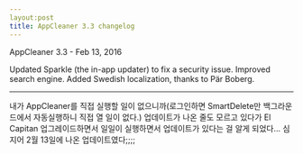 ```yaml
---
layout:post
title: AppCleaner 3.3 changelog
---
```

AppCleaner 3.3 - Feb 13, 2016

Updated Sparkle (the in-app updater) to fix a security issue.
Improved search engine.
Added Swedish localization, thanks to Pär Boberg.

- - -

내가 AppCleaner를 직접 실행할 일이 없으니까(로그인하면 SmartDelete만 백그라운드에서 자동실행하니 직접 열 일이 없다.) 업데이트가 나온 줄도 모르고 있다가 El Capitan 업그레이드하면서 일일이 실행하면서 업데이트가 있다는 걸 알게 되었다... 심지어 2월 13일에 나온 업데이트였다;;;;